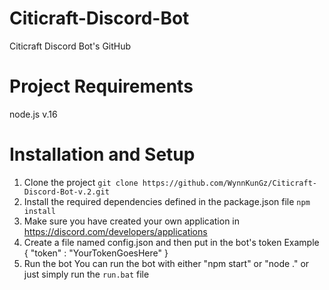 # Citicraft-Discord-Bot
 Citicraft Discord Bot's GitHub
 # Project Requirements
 node.js v.16
# Installation and Setup
1. Clone the project
    `git clone https://github.com/WynnKunGz/Citicraft-Discord-Bot-v.2.git`
2. Install the required dependencies defined in the package.json file
    `npm install`
3. Make sure you have created your own application in https://discord.com/developers/applications
4. Create a file named config.json and then put in the bot's token
    Example
        {
        "token" : "YourTokenGoesHere"
        }
5. Run the bot 
    You can run the bot with either "npm start" or "node ."
    or just simply run the `run.bat` file